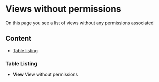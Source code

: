 # Views without permissions
On this page you see a list of views without any permissions associated

## Content
- [Table listing](#table-listing)


### Table Listing

- **View** View without permissions